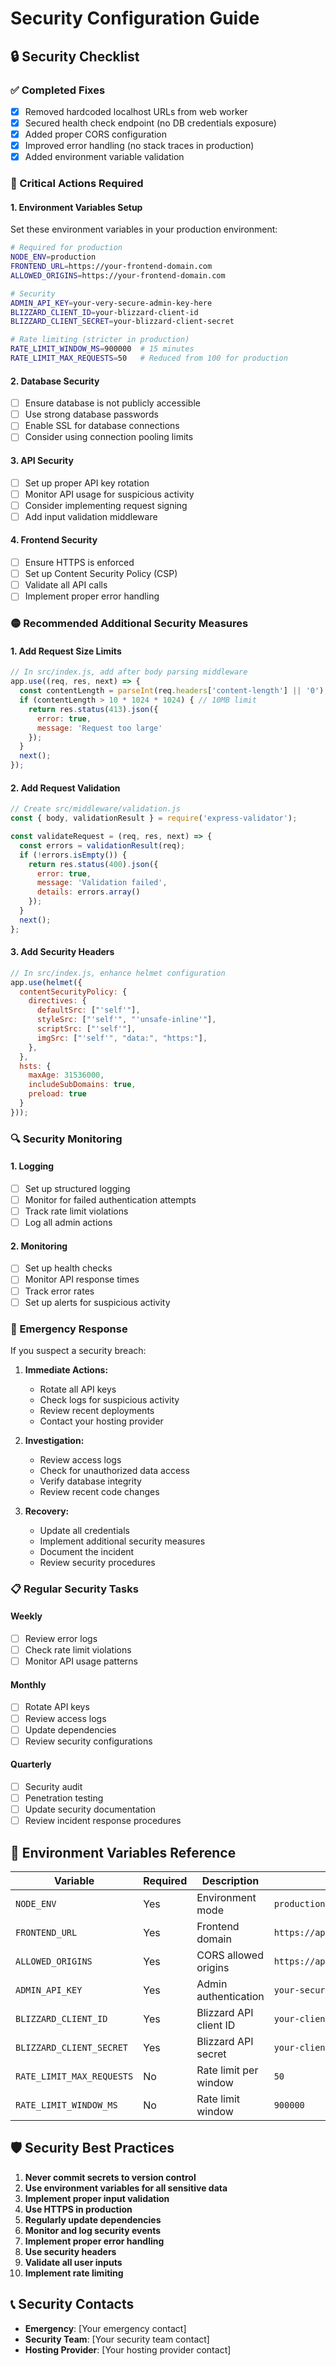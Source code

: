 # Security Configuration Guide

## 🔒 Security Checklist

### ✅ Completed Fixes
- [x] Removed hardcoded localhost URLs from web worker
- [x] Secured health check endpoint (no DB credentials exposure)
- [x] Added proper CORS configuration
- [x] Improved error handling (no stack traces in production)
- [x] Added environment variable validation

### 🔴 Critical Actions Required

#### 1. Environment Variables Setup
Set these environment variables in your production environment:

```bash
# Required for production
NODE_ENV=production
FRONTEND_URL=https://your-frontend-domain.com
ALLOWED_ORIGINS=https://your-frontend-domain.com

# Security
ADMIN_API_KEY=your-very-secure-admin-key-here
BLIZZARD_CLIENT_ID=your-blizzard-client-id
BLIZZARD_CLIENT_SECRET=your-blizzard-client-secret

# Rate limiting (stricter in production)
RATE_LIMIT_WINDOW_MS=900000  # 15 minutes
RATE_LIMIT_MAX_REQUESTS=50   # Reduced from 100 for production
```

#### 2. Database Security
- [ ] Ensure database is not publicly accessible
- [ ] Use strong database passwords
- [ ] Enable SSL for database connections
- [ ] Consider using connection pooling limits

#### 3. API Security
- [ ] Set up proper API key rotation
- [ ] Monitor API usage for suspicious activity
- [ ] Consider implementing request signing
- [ ] Add input validation middleware

#### 4. Frontend Security
- [ ] Ensure HTTPS is enforced
- [ ] Set up Content Security Policy (CSP)
- [ ] Validate all API calls
- [ ] Implement proper error handling

### 🟡 Recommended Additional Security Measures

#### 1. Add Request Size Limits
```javascript
// In src/index.js, add after body parsing middleware
app.use((req, res, next) => {
  const contentLength = parseInt(req.headers['content-length'] || '0');
  if (contentLength > 10 * 1024 * 1024) { // 10MB limit
    return res.status(413).json({
      error: true,
      message: 'Request too large'
    });
  }
  next();
});
```

#### 2. Add Request Validation
```javascript
// Create src/middleware/validation.js
const { body, validationResult } = require('express-validator');

const validateRequest = (req, res, next) => {
  const errors = validationResult(req);
  if (!errors.isEmpty()) {
    return res.status(400).json({
      error: true,
      message: 'Validation failed',
      details: errors.array()
    });
  }
  next();
};
```

#### 3. Add Security Headers
```javascript
// In src/index.js, enhance helmet configuration
app.use(helmet({
  contentSecurityPolicy: {
    directives: {
      defaultSrc: ["'self'"],
      styleSrc: ["'self'", "'unsafe-inline'"],
      scriptSrc: ["'self'"],
      imgSrc: ["'self'", "data:", "https:"],
    },
  },
  hsts: {
    maxAge: 31536000,
    includeSubDomains: true,
    preload: true
  }
}));
```

### 🔍 Security Monitoring

#### 1. Logging
- [ ] Set up structured logging
- [ ] Monitor for failed authentication attempts
- [ ] Track rate limit violations
- [ ] Log all admin actions

#### 2. Monitoring
- [ ] Set up health checks
- [ ] Monitor API response times
- [ ] Track error rates
- [ ] Set up alerts for suspicious activity

### 🚨 Emergency Response

If you suspect a security breach:

1. **Immediate Actions:**
   - Rotate all API keys
   - Check logs for suspicious activity
   - Review recent deployments
   - Contact your hosting provider

2. **Investigation:**
   - Review access logs
   - Check for unauthorized data access
   - Verify database integrity
   - Review recent code changes

3. **Recovery:**
   - Update all credentials
   - Implement additional security measures
   - Document the incident
   - Review security procedures

### 📋 Regular Security Tasks

#### Weekly
- [ ] Review error logs
- [ ] Check rate limit violations
- [ ] Monitor API usage patterns

#### Monthly
- [ ] Rotate API keys
- [ ] Review access logs
- [ ] Update dependencies
- [ ] Review security configurations

#### Quarterly
- [ ] Security audit
- [ ] Penetration testing
- [ ] Update security documentation
- [ ] Review incident response procedures

## 🔐 Environment Variables Reference

| Variable | Required | Description | Example |
|----------|----------|-------------|---------|
| `NODE_ENV` | Yes | Environment mode | `production` |
| `FRONTEND_URL` | Yes | Frontend domain | `https://app.example.com` |
| `ALLOWED_ORIGINS` | Yes | CORS allowed origins | `https://app.example.com,https://admin.example.com` |
| `ADMIN_API_KEY` | Yes | Admin authentication | `your-secure-key` |
| `BLIZZARD_CLIENT_ID` | Yes | Blizzard API client ID | `your-client-id` |
| `BLIZZARD_CLIENT_SECRET` | Yes | Blizzard API secret | `your-client-secret` |
| `RATE_LIMIT_MAX_REQUESTS` | No | Rate limit per window | `50` |
| `RATE_LIMIT_WINDOW_MS` | No | Rate limit window | `900000` |

## 🛡️ Security Best Practices

1. **Never commit secrets to version control**
2. **Use environment variables for all sensitive data**
3. **Implement proper input validation**
4. **Use HTTPS in production**
5. **Regularly update dependencies**
6. **Monitor and log security events**
7. **Implement proper error handling**
8. **Use security headers**
9. **Validate all user inputs**
10. **Implement rate limiting**

## 📞 Security Contacts

- **Emergency**: [Your emergency contact]
- **Security Team**: [Your security team contact]
- **Hosting Provider**: [Your hosting provider contact] 